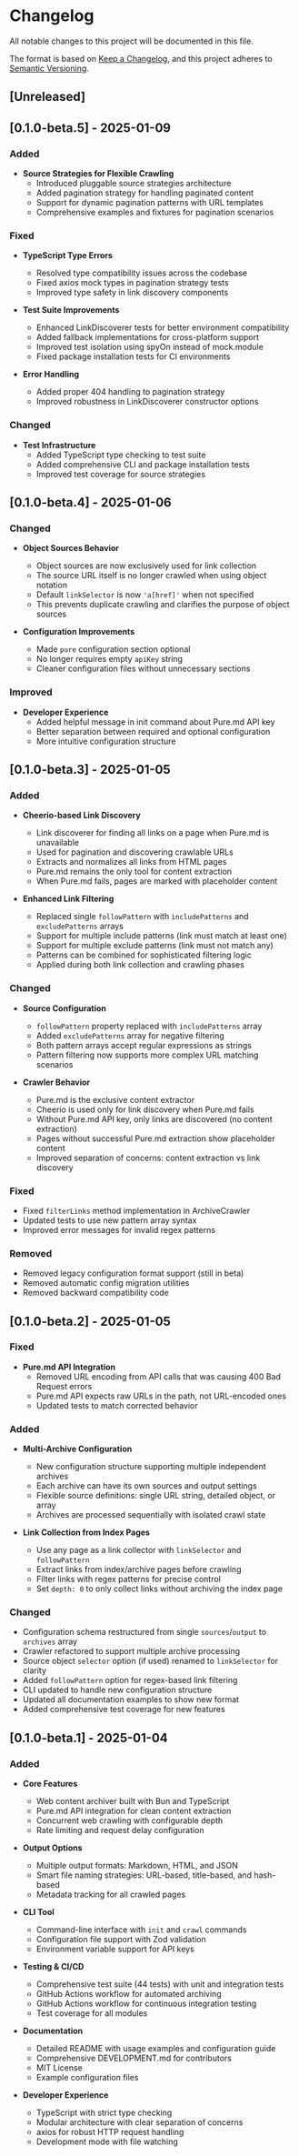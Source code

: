 # Changelog

All notable changes to this project will be documented in this file.

The format is based on [Keep a Changelog](https://keepachangelog.com/en/1.1.0/),
and this project adheres to [Semantic Versioning](https://semver.org/spec/v2.0.0.html).

## [Unreleased]

## [0.1.0-beta.5] - 2025-01-09

### Added

- **Source Strategies for Flexible Crawling**
  - Introduced pluggable source strategies architecture
  - Added pagination strategy for handling paginated content
  - Support for dynamic pagination patterns with URL templates
  - Comprehensive examples and fixtures for pagination scenarios

### Fixed

- **TypeScript Type Errors**
  - Resolved type compatibility issues across the codebase
  - Fixed axios mock types in pagination strategy tests
  - Improved type safety in link discovery components

- **Test Suite Improvements**
  - Enhanced LinkDiscoverer tests for better environment compatibility
  - Added fallback implementations for cross-platform support
  - Improved test isolation using spyOn instead of mock.module
  - Fixed package installation tests for CI environments

- **Error Handling**
  - Added proper 404 handling to pagination strategy
  - Improved robustness in LinkDiscoverer constructor options

### Changed

- **Test Infrastructure**
  - Added TypeScript type checking to test suite
  - Added comprehensive CLI and package installation tests
  - Improved test coverage for source strategies

## [0.1.0-beta.4] - 2025-01-06

### Changed

- **Object Sources Behavior**
  - Object sources are now exclusively used for link collection
  - The source URL itself is no longer crawled when using object notation
  - Default `linkSelector` is now `'a[href]'` when not specified
  - This prevents duplicate crawling and clarifies the purpose of object sources

- **Configuration Improvements**
  - Made `pure` configuration section optional
  - No longer requires empty `apiKey` string
  - Cleaner configuration files without unnecessary sections

### Improved

- **Developer Experience**
  - Added helpful message in init command about Pure.md API key
  - Better separation between required and optional configuration
  - More intuitive configuration structure

## [0.1.0-beta.3] - 2025-01-05

### Added

- **Cheerio-based Link Discovery**
  - Link discoverer for finding all links on a page when Pure.md is unavailable
  - Used for pagination and discovering crawlable URLs
  - Extracts and normalizes all links from HTML pages
  - Pure.md remains the only tool for content extraction
  - When Pure.md fails, pages are marked with placeholder content
  
- **Enhanced Link Filtering**
  - Replaced single `followPattern` with `includePatterns` and `excludePatterns` arrays
  - Support for multiple include patterns (link must match at least one)
  - Support for multiple exclude patterns (link must not match any)
  - Patterns can be combined for sophisticated filtering logic
  - Applied during both link collection and crawling phases

### Changed

- **Source Configuration**
  - `followPattern` property replaced with `includePatterns` array
  - Added `excludePatterns` array for negative filtering
  - Both pattern arrays accept regular expressions as strings
  - Pattern filtering now supports more complex URL matching scenarios

- **Crawler Behavior**
  - Pure.md is the exclusive content extractor
  - Cheerio is used only for link discovery when Pure.md fails
  - Without Pure.md API key, only links are discovered (no content extraction)
  - Pages without successful Pure.md extraction show placeholder content
  - Improved separation of concerns: content extraction vs link discovery

### Fixed

- Fixed `filterLinks` method implementation in ArchiveCrawler
- Updated tests to use new pattern array syntax
- Improved error messages for invalid regex patterns

### Removed

- Removed legacy configuration format support (still in beta)
- Removed automatic config migration utilities
- Removed backward compatibility code

## [0.1.0-beta.2] - 2025-01-05

### Fixed

- **Pure.md API Integration**
  - Removed URL encoding from API calls that was causing 400 Bad Request errors
  - Pure.md API expects raw URLs in the path, not URL-encoded ones
  - Updated tests to match corrected behavior

### Added

- **Multi-Archive Configuration**
  - New configuration structure supporting multiple independent archives
  - Each archive can have its own sources and output settings
  - Flexible source definitions: single URL string, detailed object, or array
  - Archives are processed sequentially with isolated crawl state
  
- **Link Collection from Index Pages**
  - Use any page as a link collector with `linkSelector` and `followPattern`
  - Extract links from index/archive pages before crawling
  - Filter links with regex patterns for precise control
  - Set `depth: 0` to only collect links without archiving the index page
  

### Changed

- Configuration schema restructured from single `sources`/`output` to `archives` array
- Crawler refactored to support multiple archive processing
- Source object `selector` option (if used) renamed to `linkSelector` for clarity
- Added `followPattern` option for regex-based link filtering
- CLI updated to handle new configuration structure
- Updated all documentation examples to show new format
- Added comprehensive test coverage for new features

## [0.1.0-beta.1] - 2025-01-04

### Added

- **Core Features**
  - Web content archiver built with Bun and TypeScript
  - Pure.md API integration for clean content extraction
  - Concurrent web crawling with configurable depth
  - Rate limiting and request delay configuration
  
- **Output Options**
  - Multiple output formats: Markdown, HTML, and JSON
  - Smart file naming strategies: URL-based, title-based, and hash-based
  - Metadata tracking for all crawled pages
  
- **CLI Tool**
  - Command-line interface with `init` and `crawl` commands
  - Configuration file support with Zod validation
  - Environment variable support for API keys
  
- **Testing & CI/CD**
  - Comprehensive test suite (44 tests) with unit and integration tests
  - GitHub Actions workflow for automated archiving
  - GitHub Actions workflow for continuous integration testing
  - Test coverage for all modules
  
- **Documentation**
  - Detailed README with usage examples and configuration guide
  - Comprehensive DEVELOPMENT.md for contributors
  - MIT License
  - Example configuration files

- **Developer Experience**
  - TypeScript with strict type checking
  - Modular architecture with clear separation of concerns
  - axios for robust HTTP request handling
  - Development mode with file watching